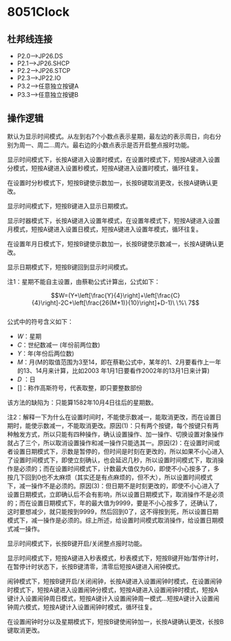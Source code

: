 # 8051Clock  
## 杜邦线连接  
- P2.0-->JP26.DS  
- P2.1-->JP26.SHCP  
- P2.2-->JP26.STCP  
- P2.3-->JP22.IO  
- P3.2-->任意独立按键A  
- P3.3-->任意独立按键B  

## 操作逻辑  
默认为显示时间模式。从左到右7个小数点表示星期，最左边的表示周日，向右分别为周一、周二...周六。最右边的小数点表示是否开启整点报时功能。  

显示时间模式下，长按A键进入设置时模式，在设置时模式下，短按A键进入设置分模式，短按A键进入设置秒模式，短按A键进入设置时模式，循环往复。  

在设置时分秒模式下，短按B键使示数加一，长按B键取消更改，长按A键确认更改。  

显示时间模式下，短按B键进入显示日期模式。  

显示时器模式下，长按A键进入设置年模式，在设置年模式下，短按A键进入设置月模式，短按A键进入设置日模式，短按A键进入设置年模式，循环往复。  

在设置年月日模式下，短按B键使示数加一，长按B键使示数减一，长按A键确认更改。  

显示日期模式下，短按B键回到显示时间模式。  

注1：星期不能自主设置，由蔡勒公式计算出，公式如下：  

$$W=(Y+\left[\frac{Y}{4}\right]+\left[\frac{C}{4}\right]-2C+\left[\frac{26(M+1)}{10}\right]+D-1)\ \%\ 7$$  
公式中的符号含义如下：

- $W$：星期
- $C$：世纪数减一 (年份前两位数)
- $Y$：年(年份后两位数)
- $M$：月(M的取值范围为3至14，即在蔡勒公式中，某年的1、2月要看作上一年的13、14月来计算，比如2003 年1月1日要看作2002年的13月1日来计算)
- $D$ ：日
- $[]$：称作高斯符号，代表取整，即只要整数部份

该方法的缺陷为：只能算1582年10月4日往后的星期数。

注2：解释一下为什么在设置时间时，不能使示数减一，能取消更改，而在设置日期时，能使示数减一，不能取消更改。原因(1)：只有两个按键，每个按键只有两种触发方式，所以只能有四种操作，确认设置操作、加一操作、切换设置对象操作就占了三个，所以取消设置操作和减一操作只能选其一。原因(2)：在设置时间或者设置日期模式下，示数是暂停的，但时间是时刻在更改的，所以如果不小心进入了设置时间模式下，即使立刻确认，也会延迟几秒，所以设置时间模式下，取消操作是必须的；而在设置时间模式下，计数最大值仅为60，即使不小心按多了，多按几下回到0也不太麻烦（其实还是有点麻烦的，但不大），所以设置时间模式下，减一操作不是必须的。原因(3)：但日期不是时刻更改的，即使不小心进入了设置日期模式，立即确认后不会有影响，所以设置日期模式下，取消操作不是必须的；而在设置日期模式下，年的最大值为9999，要是不小心按多了，还确认了，这时要想减少，就只能按到9999，然后回到0了，这不得按到死，所以设置日期模式下，减一操作是必须的。综上所述，给设置时间模式取消操作，给设置日期模式减一操作。  

显示时间模式下，长按B键开启/关闭整点报时功能。  

显示时间模式下，短按A键进入秒表模式，秒表模式下，短按B键开始/暂停计时，在暂停计时状态下，长按B键清零，清零后短按A键进入闹钟模式。  

闹钟模式下，短按B键开启/关闭闹钟，长按A键进入设置闹钟时模式，在设置闹钟时模式下，短按A键进入设置闹钟分模式，短按A键进入设置闹钟时模式，短按A键计入设置闹钟周日模式，短按A键计入设置闹钟周一模式...短按A键计入设置闹钟周六模式，短按A键计入设置闹钟时模式，循环往复。  

在设置闹钟时分以及星期模式下，短按B键使闹钟加一，长按A键确认更改，长按B键取消更改。  
